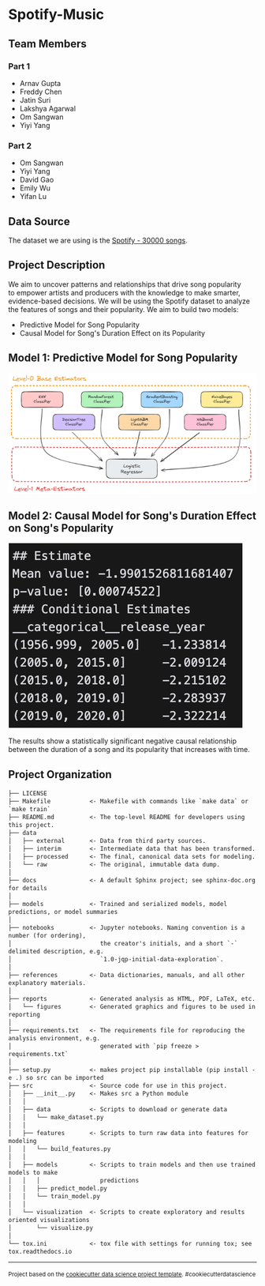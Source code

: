 Spotify-Music
==============================

## Team Members

### Part 1
- Arnav Gupta
- Freddy Chen
- Jatin Suri
- Lakshya Agarwal
- Om Sangwan
- Yiyi Yang

### Part 2
- Om Sangwan
- Yiyi Yang
- David Gao
- Emily Wu
- Yifan Lu

## Data Source

The dataset we are using is the [Spotify - 30000 songs](https://www.kaggle.com/datasets/joebeachcapital/30000-spotify-songs).

## Project Description

We aim to uncover patterns and relationships that drive song popularity to empower artists and producers with the knowledge to make smarter, evidence-based decisions. We will be using the Spotify dataset to analyze the features of songs and their popularity. We aim to build two models:

- Predictive Model for Song Popularity
- Causal Model for Song's Duration Effect on its Popularity

## Model 1: Predictive Model for Song Popularity

![Stacked Classifier](./reports/figures/ensemble_models.png)

## Model 2: Causal Model for Song's Duration Effect on Song's Popularity

<img src="./reports/figures/causal_results.png" alt="Causal Results" style="border:1px solid white;">

The results show a statistically significant negative causal relationship between the duration of a song and its popularity that increases with time.

Project Organization
------------

    ├── LICENSE
    ├── Makefile           <- Makefile with commands like `make data` or `make train`
    ├── README.md          <- The top-level README for developers using this project.
    ├── data
    │   ├── external       <- Data from third party sources.
    │   ├── interim        <- Intermediate data that has been transformed.
    │   ├── processed      <- The final, canonical data sets for modeling.
    │   └── raw            <- The original, immutable data dump.
    │
    ├── docs               <- A default Sphinx project; see sphinx-doc.org for details
    │
    ├── models             <- Trained and serialized models, model predictions, or model summaries
    │
    ├── notebooks          <- Jupyter notebooks. Naming convention is a number (for ordering),
    │                         the creator's initials, and a short `-` delimited description, e.g.
    │                         `1.0-jqp-initial-data-exploration`.
    │
    ├── references         <- Data dictionaries, manuals, and all other explanatory materials.
    │
    ├── reports            <- Generated analysis as HTML, PDF, LaTeX, etc.
    │   └── figures        <- Generated graphics and figures to be used in reporting
    │
    ├── requirements.txt   <- The requirements file for reproducing the analysis environment, e.g.
    │                         generated with `pip freeze > requirements.txt`
    │
    ├── setup.py           <- makes project pip installable (pip install -e .) so src can be imported
    ├── src                <- Source code for use in this project.
    │   ├── __init__.py    <- Makes src a Python module
    │   │
    │   ├── data           <- Scripts to download or generate data
    │   │   └── make_dataset.py
    │   │
    │   ├── features       <- Scripts to turn raw data into features for modeling
    │   │   └── build_features.py
    │   │
    │   ├── models         <- Scripts to train models and then use trained models to make
    │   │   │                 predictions
    │   │   ├── predict_model.py
    │   │   └── train_model.py
    │   │
    │   └── visualization  <- Scripts to create exploratory and results oriented visualizations
    │       └── visualize.py
    │
    └── tox.ini            <- tox file with settings for running tox; see tox.readthedocs.io


--------

<p><small>Project based on the <a target="_blank" href="https://drivendata.github.io/cookiecutter-data-science/">cookiecutter data science project template</a>. #cookiecutterdatascience</small></p>
